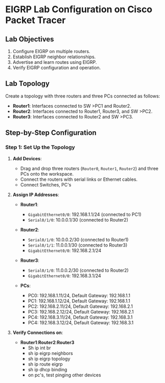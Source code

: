 # EIGRP Lab Configuration on Cisco Packet Tracer

## Lab Objectives
1. Configure EIGRP on multiple routers.
2. Establish EIGRP neighbor relationships.
3. Advertise and learn routes using EIGRP.
4. Verify EIGRP configuration and operation.

## Lab Topology
Create a topology with three routers and three PCs connected as follows:

- **Router1**: Interfaces connected to SW >PC1 and Router2.
- **Router2**: Interfaces connected to Router1, Router3, and SW >PC2.
- **Router3**: Interfaces connected to Router2 and SW >PC3.

## Step-by-Step Configuration

### Step 1: Set Up the Topology

1. **Add Devices**:
   - Drag and drop three routers (`Router0`, `Router1`, `Router2`) and three PCs onto the workspace.
   - Connect the routers with serial links or Ethernet cables.
   - Connect Switches, PC's 

2. **Assign IP Addresses**:

    - **Router1**:
      - `GigabitEthernet0/0`: 192.168.1.1/24 (connected to PC1)
      - `Serial0/1/0`: 10.0.0.1/30 (connected to Router2)
    
    - **Router2**:
      - `Serial0/1/0`: 10.0.0.2/30 (connected to Router1)
      - `Serial0/1/1`: 11.0.0.1/30 (connected to Router3)
      - `GigabitEthernet0/0`: 192.168.2.1/24 
    
    - **Router3**:
      - `Serial0/1/0`: 11.0.0.2/30 (connected to Router2)
      - `GigabitEthernet0/0`: 192.168.3.1/24 

    - **PCs**:
      - PC0: 192.168.1.11/24, Default Gateway: 192.168.1.1
      - PC1: 192.168.1.12/24, Default Gateway: 192.168.1.1
      - PC2: 192.168.2.11/24, Default Gateway: 192.168.2.1
      - PC3: 192.168.2.12/24, Default Gateway: 192.168.2.1
      - PC4: 192.168.3.11/24, Default Gateway: 192.168.3.1
      - PC4: 192.168.3.12/24, Default Gateway: 192.168.3.1
     
3. **Verify Connections on**:
   - **Router1**:**Router2**:**Router3**
      - Sh ip int br
      - sh ip eigrp neighbors
      - sh ip eigrp topology
      - sh ip route eigrp
      - sh ip dhcp binding
      - on pc's, test pinging other devices
   
